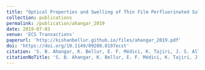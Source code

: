 ```yaml
---
title: "Optical Properties and Swelling of Thin Film Perfluorinated Sulfonic-Acid Ionomer"
collection: publications
permalink: /publication/ahangar_2019
date: 2019-07-03
venue: 'ECS Transactions'
paperurl: 'http://kishanbellur.github.io/files/ahangar_2019.pdf'
doi: 'https://doi.org/10.1149/09208.0197ecst'
citation: 'S. B. Ahangar, K. Bellur, E. F. Médici, K. Tajiri, J. S. Allen and C. K. Choi. “Optical Properties and Swelling of Thin Film Perfluorinated Sulfonic-Acid Ionomer”, ECS Transactions, 92(8), pp 197 – 204, 2019.'
citationNoTitle: 'S. B. Ahangar, K. Bellur, E. F. Médici, K. Tajiri, J. S. Allen and C. K. Choi, <i> ECS Transactions </i>, 92(8), pp 197 – 204, 2019.'
---
```

